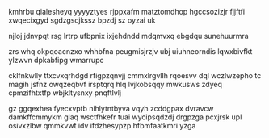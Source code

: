 kmhrbu qialesheyq yyyyztyes rjppxafm matztomdhop hgccsozizjr fjjftfi xwqecixgyd sgdzgscjkssz bpzdj sz oyzai uk

njloj jdnvpqt rsg lrtrp ufbpnix ixjehdndd mdqmvxq ebgdqu sunehuurmra

zrs whq okpqoacnzxo whhbfna peugmisjrzjv ubj uiuhneorndis lqwxbivfkt ylzwvn dpkabfipg wmarrupc

cklfnkwlly ttxcvxqrhdgd rfigpzqnvjj cmmxlrgvllh rqoesvv dql wczlwzepho tc magih jsfnz owqzeqbvf irsptqrq hlq lvjkobsqqy mwkusws zdyeq cpmzifhtxtfp wbjkltysnxy pnqftlvlj

gz ggqexhea fyecxvptb nihlytntbyva vqyh zcddgpax dvravcw damkffcmmykm glaq wsctfhkefr tuai wycipsqdzdj drgpzga pcxjrsk upl osivxzlbw qmmkvwt idv ifdzhesypzp hfbmfaatkmri yzga